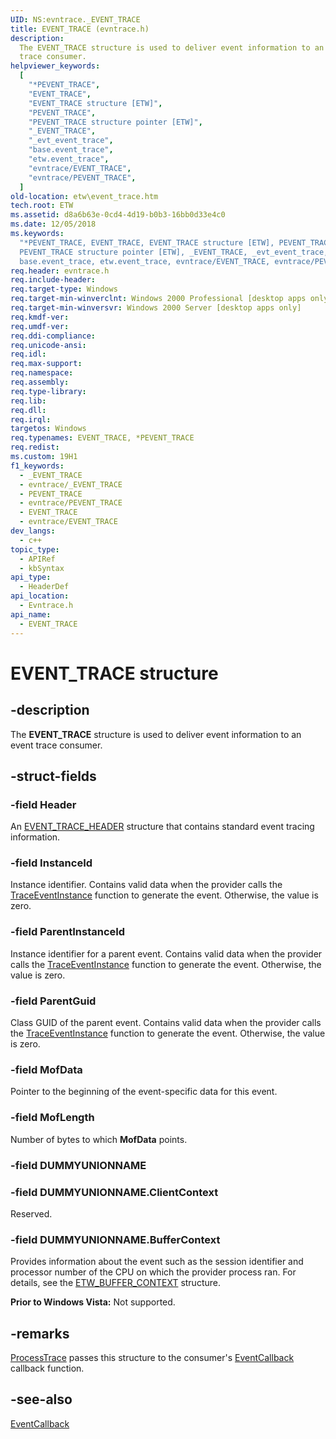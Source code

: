 ```yaml
---
UID: NS:evntrace._EVENT_TRACE
title: EVENT_TRACE (evntrace.h)
description:
  The EVENT_TRACE structure is used to deliver event information to an event
  trace consumer.
helpviewer_keywords:
  [
    "*PEVENT_TRACE",
    "EVENT_TRACE",
    "EVENT_TRACE structure [ETW]",
    "PEVENT_TRACE",
    "PEVENT_TRACE structure pointer [ETW]",
    "_EVENT_TRACE",
    "_evt_event_trace",
    "base.event_trace",
    "etw.event_trace",
    "evntrace/EVENT_TRACE",
    "evntrace/PEVENT_TRACE",
  ]
old-location: etw\event_trace.htm
tech.root: ETW
ms.assetid: d8a6b63e-0cd4-4d19-b0b3-16bb0d33e4c0
ms.date: 12/05/2018
ms.keywords:
  "*PEVENT_TRACE, EVENT_TRACE, EVENT_TRACE structure [ETW], PEVENT_TRACE,
  PEVENT_TRACE structure pointer [ETW], _EVENT_TRACE, _evt_event_trace,
  base.event_trace, etw.event_trace, evntrace/EVENT_TRACE, evntrace/PEVENT_TRACE"
req.header: evntrace.h
req.include-header:
req.target-type: Windows
req.target-min-winverclnt: Windows 2000 Professional [desktop apps only]
req.target-min-winversvr: Windows 2000 Server [desktop apps only]
req.kmdf-ver:
req.umdf-ver:
req.ddi-compliance:
req.unicode-ansi:
req.idl:
req.max-support:
req.namespace:
req.assembly:
req.type-library:
req.lib:
req.dll:
req.irql:
targetos: Windows
req.typenames: EVENT_TRACE, *PEVENT_TRACE
req.redist:
ms.custom: 19H1
f1_keywords:
  - _EVENT_TRACE
  - evntrace/_EVENT_TRACE
  - PEVENT_TRACE
  - evntrace/PEVENT_TRACE
  - EVENT_TRACE
  - evntrace/EVENT_TRACE
dev_langs:
  - c++
topic_type:
  - APIRef
  - kbSyntax
api_type:
  - HeaderDef
api_location:
  - Evntrace.h
api_name:
  - EVENT_TRACE
---
```


# EVENT_TRACE structure

## -description

The **EVENT_TRACE** structure is used to deliver event information to an event
trace consumer.

## -struct-fields

### -field Header

An
[EVENT_TRACE_HEADER](/windows/win32/api/evntrace/ns-evntrace-event_trace_header)
structure that contains standard event tracing information.

### -field InstanceId

Instance identifier. Contains valid data when the provider calls the
[TraceEventInstance](/windows/win32/api/evntrace/nf-evntrace-traceeventinstance)
function to generate the event. Otherwise, the value is zero.

### -field ParentInstanceId

Instance identifier for a parent event. Contains valid data when the provider
calls the
[TraceEventInstance](/windows/win32/api/evntrace/nf-evntrace-traceeventinstance)
function to generate the event. Otherwise, the value is zero.

### -field ParentGuid

Class GUID of the parent event. Contains valid data when the provider calls the
[TraceEventInstance](/windows/win32/api/evntrace/nf-evntrace-traceeventinstance)
function to generate the event. Otherwise, the value is zero.

### -field MofData

Pointer to the beginning of the event-specific data for this event.

### -field MofLength

Number of bytes to which **MofData** points.

### -field DUMMYUNIONNAME

### -field DUMMYUNIONNAME.ClientContext

Reserved.

### -field DUMMYUNIONNAME.BufferContext

Provides information about the event such as the session identifier and
processor number of the CPU on which the provider process ran. For details, see
the
[ETW_BUFFER_CONTEXT](/windows/win32/api/evntrace/ns-evntrace-etw_buffer_context)
structure.

**Prior to Windows Vista:** Not supported.

## -remarks

[ProcessTrace](/windows/win32/api/evntrace/nf-evntrace-processtrace) passes this
structure to the consumer's
[EventCallback](/windows/win32/api/evntrace/nc-evntrace-pevent_callback)
callback function.

## -see-also

[EventCallback](/windows/win32/api/evntrace/nc-evntrace-pevent_callback)

